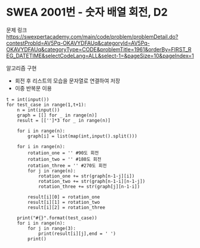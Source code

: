 # SWEA 2001번 - 숫자 배열 회전, D2

문제 링크 <https://swexpertacademy.com/main/code/problem/problemDetail.do?contestProbId=AV5Pq-OKAVYDFAUq&categoryId=AV5Pq-OKAVYDFAUq&categoryType=CODE&problemTitle=1961&orderBy=FIRST_REG_DATETIME&selectCodeLang=ALL&select-1=&pageSize=10&pageIndex=1>


알고리즘 구현
* 회전 후 리스트의 모습을 문자열로 연결하여 저장
* 이중 반복문 이용

```
t = int(input())
for test_case in range(1,t+1):
    n = int(input())
    graph = [[] for _ in range(n)]
    result = [['']*3 for _ in range(n)]
    
    for i in range(n):
        graph[i] = list(map(int,input().split()))

    for i in range(n):
        rotation_one = '' #90도 회전
        rotation_two = '' #180도 회전
        rotation_three = '' #270도 회전
        for j in range(n):
            rotation_one += str(graph[n-1-j][i])  
            rotation_two += str(graph[n-1-i][n-1-j])
            rotation_three += str(graph[j][n-1-i])

        result[i][0] = rotation_one
        result[i][1] = rotation_two
        result[i][2] = rotation_three

    print("#{}".format(test_case))
    for i in range(n):
        for j in range(3):
            print(result[i][j],end = ' ')
        print()
        
```

